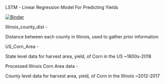 LSTM - Linear Regression Model For Predicting Yields

[![Binder](https://mybinder.org/badge_logo.svg)](https://mybinder.org/v2/gh/Xupransh/datamine-telluslabs/master?urlpath=https%3A%2F%2Fgithub.com%2FXupransh%2Fdatamine-telluslabs%2Fblob%2Fmaster%2FLSTM-Model%2FLSTM%252BLR.ipynb)

Illinois_county_dist -

Distance between each county in Illinois, used to gather prior information


US_Corn_Area -

State level data for harvest area, yield, of Corn in the US ~1800s-2018


Processed Illinois Corn Area data -

County level data for harvest area, yield, of Corn in the Illinois ~2012-2017
